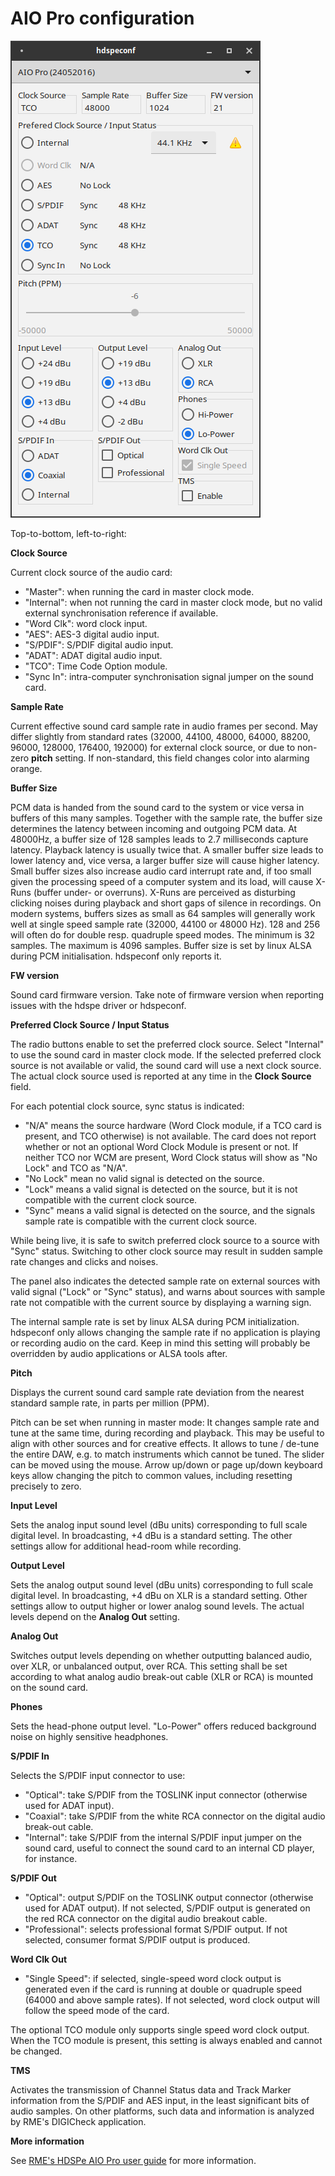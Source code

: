 # AIO Pro configuration

![AIO Pro control panel](AioProTCO.png "AIO Pro control panel")

Top-to-bottom, left-to-right:

**Clock Source**

Current clock source of the audio card:
- "Master": when running the card in master clock mode. 
- "Internal": when not running the card in master clock mode, but no valid external synchronisation reference if available. 
- "Word Clk": word clock input.
- "AES": AES-3 digital audio input.
- "S/PDIF": S/PDIF digital audio input.
- "ADAT": ADAT digital audio input.
- "TCO": Time Code Option module.
- "Sync In": intra-computer synchronisation signal jumper on the sound card.

**Sample Rate**

Current effective sound card sample rate in audio frames per second. May differ slightly from standard rates (32000, 44100, 48000, 64000, 88200, 96000, 128000, 176400, 192000) for external clock source, or due to non-zero **pitch** setting. If non-standard, this field changes color into alarming orange.

**Buffer Size**

PCM data is handed from the sound card to the system or vice versa in buffers of this many samples. Together with the sample rate, the buffer size determines the latency between incoming and outgoing PCM data. At 48000Hz, a buffer size of 128 samples leads to 2.7 milliseconds capture latency. Playback latency is usually twice that.  A smaller buffer size leads to lower latency and, vice versa, a larger buffer size will cause higher latency. Small buffer sizes also increase audio card interrupt rate and, if too small given the processing speed of a computer system and its load, will cause X-Runs (buffer under- or overruns). X-Runs are perceived as disturbing clicking noises during playback and short gaps of silence in recordings. On modern systems, buffers sizes as small as 64 samples will generally work well at single speed sample rate (32000, 44100 or 48000 Hz). 128 and 256 will often do for double resp. quadruple speed modes. The minimum is 32 samples. The maximum is 4096 samples. Buffer size is set by linux ALSA during PCM initialisation. hdspeconf only reports it.

**FW version**

Sound card firmware version. Take note of firmware version when reporting issues with the hdspe driver or hdspeconf.

**Preferred Clock Source / Input Status**

The radio buttons enable to set the preferred clock source. Select "Internal" to use the sound card in master clock mode. If the selected preferred clock source is not available or valid, the sound card will use a next clock source. The actual clock source used is reported at any time in the **Clock Source** field.

For each potential clock source, sync status is indicated: 
- "N/A" means the source hardware (Word Clock module, if a TCO card is present, and TCO otherwise) is not available. The card does not report whether or not an optional Word Clock Module is present or not. If neither TCO nor WCM are present, Word Clock status will show as "No Lock" and TCO as "N/A".
- "No Lock" mean no valid signal is detected on the source. 
- "Lock" means a valid signal is detected on the source, but it is not compatible with the current clock source.
- "Sync" means a valid signal is detected on the source, and the signals sample rate is compatible with the current clock source.

While being live, it is safe to switch preferred clock source to a source with "Sync" status. Switching to other clock source may result in sudden sample rate changes and clicks and noises.

The panel also indicates the detected sample rate on external sources with valid signal ("Lock" or "Sync" status), and warns about sources with sample rate not compatible with the current source by displaying a warning sign.

The internal sample rate is set by linux ALSA during PCM initialization. hdspeconf only allows changing the sample rate if no application is playing or recording audio on the card. Keep in mind this setting will probably be overridden by audio applications or ALSA tools after.

**Pitch**

Displays the current sound card sample rate deviation from the nearest standard sample rate, in parts per million (PPM). 

Pitch can be set when running in master mode: It changes sample rate and tune at the same time, during recording and playback. This may be useful to align with other sources and for creative effects. It allows to tune / de-tune the entire DAW, e.g. to match instruments which cannot be tuned. The slider can be moved using the mouse. Arrow up/down or page up/down keyboard keys allow changing the pitch to common values, including resetting precisely to zero.

**Input Level**

Sets the analog input sound level (dBu units) corresponding to full scale digital level. In broadcasting, +4 dBu is a standard setting. The other settings allow for additional head-room while recording.

**Output Level**

Sets the analog output sound level (dBu units) corresponding to full scale digital level. In broadcasting, +4 dBu on XLR is a standard setting. Other settings allow to output higher or lower analog sound levels. The actual levels depend on the **Analog Out** setting.

**Analog Out**

Switches output levels depending on whether outputting balanced audio, over XLR, or unbalanced output, over RCA. This setting shall be set according to what analog audio break-out cable (XLR or RCA) is mounted on the sound card.

**Phones**

Sets the head-phone output level. "Lo-Power" offers reduced background noise on highly sensitive headphones.

**S/PDIF In**

Selects the S/PDIF input connector to use:
- "Optical": take S/PDIF from the TOSLINK input connector (otherwise used for ADAT input).
- "Coaxial": take S/PDIF from the white RCA connector on the digital audio break-out cable.
- "Internal": take S/PDIF from the internal S/PDIF input jumper on the sound card, useful to connect the sound card to an internal CD player, for instance.

**S/PDIF Out**

- "Optical": output S/PDIF on the TOSLINK output connector (otherwise used for ADAT output). If not selected, S/PDIF output is generated on the red RCA connector on the digital audio breakout cable.
- "Professional": selects professional format S/PDIF output. If not selected, consumer format S/PDIF output is produced.

**Word Clk Out**

- "Single Speed": if selected, single-speed word clock output is generated even if the card is running at double or quadruple speed (64000 and above sample rates). If not selected, word clock output will follow the speed mode of the card.

The optional TCO module only supports single speed word clock output. When the TCO module is present, this setting is always enabled and cannot be changed.

**TMS**

Activates the transmission of Channel Status data and Track Marker information from the S/PDIF and AES input, in the least significant bits of audio samples. On other platforms, such data and information is analyzed by RME's DIGICheck application.

**More information**

See [RME's HDSPe AIO Pro user guide](https://www.rme-audio.de/downloads/hdspeaiopro_e.pdf) for more information.
